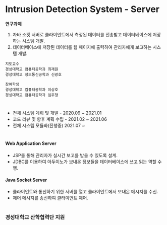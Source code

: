 # Intrusion Detection System - Server

<b>연구과제</b> 

1. 자바 소켓 서버로 클라이언트에서 측정된 데이터를 전송받고 데이터베이스에 저장하는 시스템 개발.
2. 데이터베이스에 저장된 데이터를 웹 페이지에 출력하여 관리자에게 보고하는 시스템 개발.

```
지도교수
경성대학교 컴퓨터공학과 최재원
경성대학교 정보통신공학과 신광호

참여학생
경성대학교 컴퓨터공학과 이상호
경성대학교 컴퓨터공학과 임주형
```

#

+ 전체 시스템 계획 및 개발 - 2020.09 ~ 2021.01
+ 코드 리뷰 및 향후 계획 수립 - 2021.02 ~ 2021.06
+ 전체 시스템 모듈화(진행중) 2021.07 ~

#

#### Web Application Server
+ JSP를 통해 관리자가 실시간 보고를 받을 수 있도록 설계.
+ JDBC를 이용하여 아두이노가 보내온 정보들을 데이터베이스에 쓰고 읽는 역할 수행.

#### Java Socket Server
+ 클라이언트와 통신하기 위한 서버를 열고 클라이언트에서 보내온 메시지를 수신. 
+ 제어 메시지를 송신하여 클라이언트 제어.

#

### 경성대학교 산학협력단 지원
